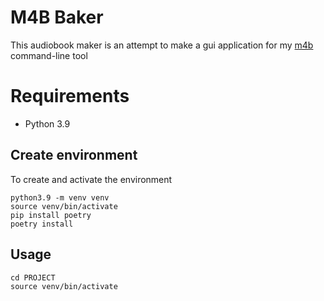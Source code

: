 # M4B Baker

This audiobook maker is an attempt to make a gui application for my [m4b](https://github.com/IvoNet/docker-mediatools/blob/master/bin/m4b) command-line tool


# Requirements

- Python 3.9

## Create environment

To create and activate the environment

```shell
python3.9 -m venv venv
source venv/bin/activate
pip install poetry 
poetry install
```

## Usage

```shell
cd PROJECT
source venv/bin/activate
```
